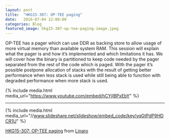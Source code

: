 ```yaml
---
layout: post
title:  "HKG15-307: OP-TEE paging"
date:   2016-07-04 12:00:00
categories: Blog
featured_image: hkg15-307-op-tee-paging-image.jpeg
---
```

OP-TEE has a pager which can use DDR as backing store to allow usage of more virtual memory than available system RAM. This session will explain what the pager is and how it’s implemented and which limitations it has. We will cover how the binary is partitioned to keep code needed by the pager separated from the rest of the code which is paged. With the pager it’s possible postpone allocation of stacks with the result of getting better performance when less stack is used while still being able to function with degraded performance when more stack is used.

{% include media.html media_url="https://www.youtube.com/embed/hCYjlBPxEbY" %}

--------

{% include media.html media_url="//www.slideshare.net/slideshow/embed_code/key/vqGtPdP9HDCR1U" %}

[HKG15-307: OP-TEE paging](https://www.slideshare.net/linaroorg/hkg15307-optee-paging) from [Linaro](http://www.slideshare.net/linaroorg)
